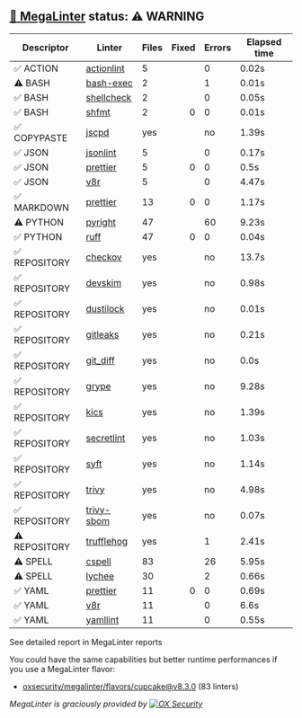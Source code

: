## [🦙 MegaLinter](https://megalinter.io/8.3.0) status: ⚠️ WARNING

| Descriptor  |                                  Linter                                   |Files|Fixed|Errors|Elapsed time|
|-------------|---------------------------------------------------------------------------|-----|----:|------|------------|
|✅ ACTION    |[actionlint](https://megalinter.io/8.3.0/descriptors/action_actionlint)    |    5|     |     0|0.02s       |
|⚠️ BASH      |[bash-exec](https://megalinter.io/8.3.0/descriptors/bash_bash_exec)        |    2|     |     1|0.01s       |
|✅ BASH      |[shellcheck](https://megalinter.io/8.3.0/descriptors/bash_shellcheck)      |    2|     |     0|0.05s       |
|✅ BASH      |[shfmt](https://megalinter.io/8.3.0/descriptors/bash_shfmt)                |    2|    0|     0|0.01s       |
|✅ COPYPASTE |[jscpd](https://megalinter.io/8.3.0/descriptors/copypaste_jscpd)           |yes  |     |no    |1.39s       |
|✅ JSON      |[jsonlint](https://megalinter.io/8.3.0/descriptors/json_jsonlint)          |    5|     |     0|0.17s       |
|✅ JSON      |[prettier](https://megalinter.io/8.3.0/descriptors/json_prettier)          |    5|    0|     0|0.5s        |
|✅ JSON      |[v8r](https://megalinter.io/8.3.0/descriptors/json_v8r)                    |    5|     |     0|4.47s       |
|✅ MARKDOWN  |[prettier](https://megalinter.io/8.3.0/descriptors/markdown_prettier)      |   13|    0|     0|1.17s       |
|⚠️ PYTHON    |[pyright](https://megalinter.io/8.3.0/descriptors/python_pyright)          |   47|     |    60|9.23s       |
|✅ PYTHON    |[ruff](https://megalinter.io/8.3.0/descriptors/python_ruff)                |   47|    0|     0|0.04s       |
|✅ REPOSITORY|[checkov](https://megalinter.io/8.3.0/descriptors/repository_checkov)      |yes  |     |no    |13.7s       |
|✅ REPOSITORY|[devskim](https://megalinter.io/8.3.0/descriptors/repository_devskim)      |yes  |     |no    |0.98s       |
|✅ REPOSITORY|[dustilock](https://megalinter.io/8.3.0/descriptors/repository_dustilock)  |yes  |     |no    |0.01s       |
|✅ REPOSITORY|[gitleaks](https://megalinter.io/8.3.0/descriptors/repository_gitleaks)    |yes  |     |no    |0.21s       |
|✅ REPOSITORY|[git_diff](https://megalinter.io/8.3.0/descriptors/repository_git_diff)    |yes  |     |no    |0.0s        |
|✅ REPOSITORY|[grype](https://megalinter.io/8.3.0/descriptors/repository_grype)          |yes  |     |no    |9.28s       |
|✅ REPOSITORY|[kics](https://megalinter.io/8.3.0/descriptors/repository_kics)            |yes  |     |no    |1.39s       |
|✅ REPOSITORY|[secretlint](https://megalinter.io/8.3.0/descriptors/repository_secretlint)|yes  |     |no    |1.03s       |
|✅ REPOSITORY|[syft](https://megalinter.io/8.3.0/descriptors/repository_syft)            |yes  |     |no    |1.14s       |
|✅ REPOSITORY|[trivy](https://megalinter.io/8.3.0/descriptors/repository_trivy)          |yes  |     |no    |4.98s       |
|✅ REPOSITORY|[trivy-sbom](https://megalinter.io/8.3.0/descriptors/repository_trivy_sbom)|yes  |     |no    |0.07s       |
|⚠️ REPOSITORY|[trufflehog](https://megalinter.io/8.3.0/descriptors/repository_trufflehog)|yes  |     |1     |2.41s       |
|⚠️ SPELL     |[cspell](https://megalinter.io/8.3.0/descriptors/spell_cspell)             |83   |     |26    |5.95s       |
|⚠️ SPELL     |[lychee](https://megalinter.io/8.3.0/descriptors/spell_lychee)             |30   |     |2     |0.66s       |
|✅ YAML      |[prettier](https://megalinter.io/8.3.0/descriptors/yaml_prettier)          |11   |    0|     0|0.69s       |
|✅ YAML      |[v8r](https://megalinter.io/8.3.0/descriptors/yaml_v8r)                    |11   |     |     0|6.6s        |
|✅ YAML      |[yamllint](https://megalinter.io/8.3.0/descriptors/yaml_yamllint)          |11   |     |     0|0.55s       |

See detailed report in MegaLinter reports

You could have the same capabilities but better runtime performances if you use a MegaLinter flavor:
- [oxsecurity/megalinter/flavors/cupcake@v8.3.0](https://megalinter.io/8.3.0/flavors/cupcake/) (83 linters)


_MegaLinter is graciously provided by [![OX Security](https://www.ox.security/wp-content/uploads/2022/06/logo.svg?ref=megalinter_comment)](https://www.ox.security/?ref=megalinter)_
